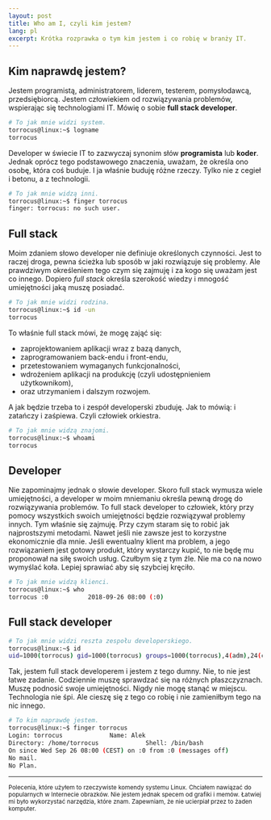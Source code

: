 ```yaml
---
layout: post
title: Who am I, czyli kim jestem?
lang: pl
excerpt: Krótka rozprawka o tym kim jestem i co robię w branży IT.
---
```

## Kim naprawdę jestem?

Jestem programistą, administratorem, liderem, testerem, pomysłodawcą, przedsiębiorcą.
Jestem człowiekiem od rozwiązywania problemów, wspierając się technologiami IT.
Mówię o sobie <strong>full stack developer</strong>.

```bash
# To jak mnie widzi system.
torrocus@linux:~$ logname
torrocus
```

Developer w świecie IT to zazwyczaj synonim słów <strong>programista</strong> lub <strong>koder</strong>.
Jednak oprócz tego podstawowego znaczenia, uważam, że określa ono osobę, która coś buduje.
I ja właśnie buduję różne rzeczy. Tylko nie z cegieł i betonu, a z technologii.

```bash
# To jak mnie widzą inni.
torrocus@linux:~$ finger torrocus
finger: torrocus: no such user.
```


## Full stack
Moim zdaniem słowo developer nie definiuje określonych czynności.
Jest to raczej droga, pewna ścieżka lub sposób w jaki rozwiązuje się problemy.
Ale prawdziwym określeniem tego czym się zajmuję i za kogo się uważam jest co innego.
Dopiero <em>full stack</em> określa szerokość wiedzy i mnogość umiejętności jaką muszę posiadać.

```bash
# To jak mnie widzi rodzina.
torrocus@linux:~$ id -un
torrocus
```

To właśnie full stack mówi, że mogę zająć się:
- zaprojektowaniem aplikacji wraz z bazą danych,
- zaprogramowaniem back-endu i front-endu,
- przetestowaniem wymaganych funkcjonalności,
- wdrożeniem aplikacji na produkcję (czyli udostępnieniem użytkownikom),
- oraz utrzymaniem i dalszym rozwojem.

A jak będzie trzeba to i zespół developerski zbuduję. Jak to mówią: i zatańczy i zaśpiewa. Czyli człowiek orkiestra.

```bash
# To jak mnie widzą znajomi.
torrocus@linux:~$ whoami
torrocus
```


## Developer

Nie zapominajmy jednak o słowie developer.
Skoro full stack wymusza wiele umiejętności, a developer w moim mniemaniu określa pewną drogę do rozwiązywania problemów.
To full stack developer to człowiek, który przy pomocy wszystkich swoich umiejętności będzie rozwiązywał problemy innych.
Tym właśnie się zajmuję. Przy czym staram się to robić jak najprostszymi metodami.
Nawet jeśli nie zawsze jest to korzystne ekonomicznie dla mnie.
Jeśli ewentualny klient ma problem, a jego rozwiązaniem jest gotowy produkt, który wystarczy kupić, to nie będę mu proponował na siłę swoich usług.
Czułbym się z tym źle. Nie ma co na nowo wymyślać koła. Lepiej sprawiać aby się szybciej kręciło.

```bash
# To jak mnie widzą klienci.
torrocus@linux:~$ who
torrocus :0           2018-09-26 08:00 (:0)
```


## Full stack developer

```bash
# To jak mnie widzi reszta zespołu developerskiego.
torrocus@linux:~$ id
uid=1000(torrocus) gid=1000(torrocus) groups=1000(torrocus),4(adm),24(cdrom),27(sudo),30(dip),46(plugdev),116(lpadmin),118(scanner),126(sambashare),999(docker)
```

Tak, jestem full stack developerem i jestem z tego dumny.
Nie, to nie jest łatwe zadanie. Codziennie muszę sprawdzać się na różnych płaszczyznach.
Muszę podnosić swoje umiejętności. Nigdy nie mogę stanąć w miejscu. Technologia nie śpi.
Ale cieszę się z tego co robię i nie zamieniłbym tego na nic innego.

```bash
# To kim naprawdę jestem.
torrocus@linux:~$ finger torrocus
Login: torrocus             Name: Alek
Directory: /home/torrocus             Shell: /bin/bash
On since Wed Sep 26 08:00 (CEST) on :0 from :0 (messages off)
No mail.
No Plan.
```

<hr>

<small>Polecenia, które użyłem to rzeczywiste komendy systemu Linux. Chciałem nawiązać do popularnych w Internecie obrazków. Nie jestem jednak specem od grafiki i memów. Łatwiej mi było wykorzystać narzędzia, które znam. Zapewniam, że nie ucierpiał przez to żaden komputer.</small>

